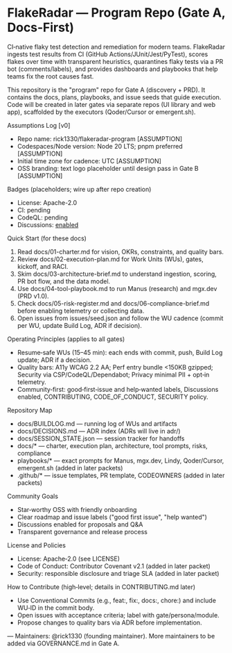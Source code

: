 # FlakeRadar — Program Repo (Gate A, Docs‑First)

CI‑native flaky test detection and remediation for modern teams. FlakeRadar ingests test results from CI (GitHub Actions/JUnit/Jest/PyTest), scores flakes over time with transparent heuristics, quarantines flaky tests via a PR bot (comments/labels), and provides dashboards and playbooks that help teams fix the root causes fast.

This repository is the "program" repo for Gate A (discovery + PRD). It contains the docs, plans, playbooks, and issue seeds that guide execution. Code will be created in later gates via separate repos (UI library and web app), scaffolded by the executors (Qoder/Cursor or emergent.sh).

Assumptions Log [v0]
- Repo name: rick1330/flakeradar-program [ASSUMPTION]
- Codespaces/Node version: Node 20 LTS; pnpm preferred [ASSUMPTION]
- Initial time zone for cadence: UTC [ASSUMPTION]
- OSS branding: text logo placeholder until design pass in Gate B [ASSUMPTION]

Badges (placeholders; wire up after repo creation)
- License: Apache-2.0
- CI: pending
- CodeQL: pending
- Discussions: [enabled](https://github.com/Rick1330/FlakeRadar/discussions)

Quick Start (for these docs)
1) Read docs/01-charter.md for vision, OKRs, constraints, and quality bars.  
2) Review docs/02-execution-plan.md for Work Units (WUs), gates, kickoff, and RACI.  
3) Skim docs/03-architecture-brief.md to understand ingestion, scoring, PR bot flow, and the data model.  
4) Use docs/04-tool-playbook.md to run Manus (research) and mgx.dev (PRD v1.0).  
5) Check docs/05-risk-register.md and docs/06-compliance-brief.md before enabling telemetry or collecting data.  
6) Open issues from issues/seed.json and follow the WU cadence (commit per WU, update Build Log, ADR if decision).

Operating Principles (applies to all gates)
- Resume‑safe WUs (15–45 min): each ends with commit, push, Build Log update; ADR if a decision.  
- Quality bars: A11y WCAG 2.2 AA; Perf entry bundle <150KB gzipped; Security via CSP/CodeQL/Dependabot; Privacy minimal PII + opt‑in telemetry.  
- Community‑first: good‑first‑issue and help‑wanted labels, Discussions enabled, CONTRIBUTING, CODE_OF_CONDUCT, SECURITY policy.

Repository Map
- docs/BUILDLOG.md — running log of WUs and artifacts
- docs/DECISIONS.md — ADR index (ADRs will live in adr/)
- docs/SESSION_STATE.json — session tracker for handoffs
- docs/* — charter, execution plan, architecture, tool prompts, risks, compliance
- playbooks/* — exact prompts for Manus, mgx.dev, Lindy, Qoder/Cursor, emergent.sh (added in later packets)
- .github/* — issue templates, PR template, CODEOWNERS (added in later packets)

Community Goals
- Star‑worthy OSS with friendly onboarding
- Clear roadmap and issue labels ("good first issue", "help wanted")
- Discussions enabled for proposals and Q&A
- Transparent governance and release process

License and Policies
- License: Apache‑2.0 (see LICENSE)
- Code of Conduct: Contributor Covenant v2.1 (added in later packet)
- Security: responsible disclosure and triage SLA (added in later packet)

How to Contribute (high‑level; details in CONTRIBUTING.md later)
- Use Conventional Commits (e.g., feat:, fix:, docs:, chore:) and include WU‑ID in the commit body.
- Open issues with acceptance criteria; label with gate/persona/module.
- Propose changes to quality bars via ADR before implementation.

—
Maintainers: @rick1330 (founding maintainer). More maintainers to be added via GOVERNANCE.md in Gate A.